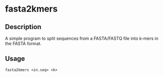 # fasta2kmers


## Description

A simple program to split sequences from a FASTA/FASTQ file into k-mers in the FASTA format.

## Usage

```
fasta2kmers <in.seq> <k>
```
